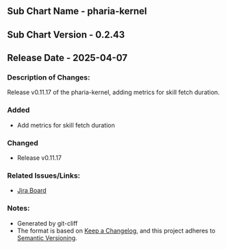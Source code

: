 ## Sub Chart Name - pharia-kernel
## Sub Chart Version - 0.2.43
## Release Date - 2025-04-07

### Description of Changes:

Release v0.11.17 of the pharia-kernel, adding metrics for skill fetch duration.

### Added

- Add metrics for skill fetch duration

### Changed

- Release v0.11.17

### Related Issues/Links:
- [Jira Board](https://aleph-alpha.atlassian.net/jira/software/projects/PK/boards/160)

### Notes:
- Generated by git-cliff
- The format is based on [Keep a Changelog](https://keepachangelog.com/en/1.0.0/),
and this project adheres to [Semantic Versioning](https://semver.org/spec/v2.0.0.html).
